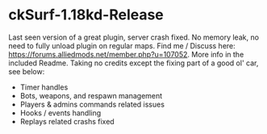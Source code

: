 # ckSurf-1.18kd-Release
  Last seen version of a great plugin, server crash fixed.
  No memory leak, no need to fully unload plugin on regular maps.
  Find me / Discuss here: https://forums.alliedmods.net/member.php?u=107052. More info in the included Readme.
  Taking no credits except the fixing part of a good ol' car, see below:
  - Timer handles
  - Bots, weapons, and respawn management
  - Players & admins commands related issues
  - Hooks / events handling
  - Replays related crashs fixed
#
